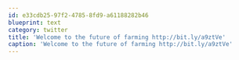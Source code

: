 ```yaml
---
id: e33cdb25-97f2-4785-8fd9-a61188282b46
blueprint: text
category: twitter
title: 'Welcome to the future of farming http://bit.ly/a9ztVe'
caption: 'Welcome to the future of farming http://bit.ly/a9ztVe'
---
```

